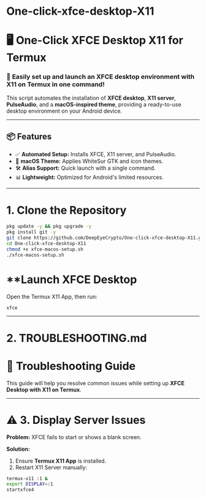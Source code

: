 # One-click-xfce-desktop-X11

# 🖥️ One-Click XFCE Desktop X11 for Termux

### 🚀 **Easily set up and launch an XFCE desktop environment with X11 on Termux in one command!**

This script automates the installation of **XFCE desktop**, **X11 server**, **PulseAudio**, and a **macOS-inspired theme**, providing a ready-to-use desktop environment on your Android device.

---

## 📦 **Features**

- ✅ **Automated Setup:** Installs XFCE, X11 server, and PulseAudio.
- 🎨 **macOS Theme:** Applies WhiteSur GTK and icon themes.
- 🛠️ **Alias Support:** Quick launch with a single command.
- 📊 **Lightweight:** Optimized for Android's limited resources.

---

# **1. Clone the Repository**
```bash
pkg update -y && pkg upgrade -y
pkg install git -y
git clone https://github.com/DeepEyeCrypto/One-click-xfce-desktop-X11.git
cd One-click-xfce-desktop-X11
chmod +x xfce-macos-setup.sh
./xfce-macos-setup.sh

```
# **Launch XFCE Desktop
Open the Termux X11 App, then run:

```bash
xfce
```
---

# **2. TROUBLESHOOTING.md**

# 🐞 **Troubleshooting Guide**

This guide will help you resolve common issues while setting up **XFCE Desktop with X11 on Termux**.

---

# ⚠️ **3. Display Server Issues**

**Problem:** XFCE fails to start or shows a blank screen.  

**Solution:**  
1. Ensure **Termux X11 App** is installed.  
2. Restart X11 Server manually:
```bash
termux-x11 :1 &
export DISPLAY=:1
startxfce4

```
